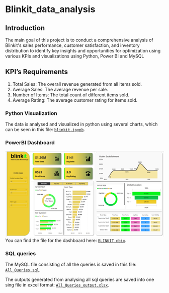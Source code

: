 # Blinkit_data_analysis
## Introduction
The main goal of this project is to conduct a comprehensive analysis of Blinkit's sales performance, customer satisfaction, and inventory distribution to identify key insights and opportunities for optimization using various KPIs and visualizations using Python, Power BI and MySQL

## KPI’s Requirements
1. Total Sales: The overall revenue generated from all items sold. 
2. Average Sales: The average revenue per sale.
3. Number of Items: The total count of different items sold.
4. Average Rating: The average customer rating for items sold.

### Python Visualization
The data is analysed and visualized in python using several charts, which can be seen in this file:
[`blinkit.ipynb`](blinkit.ipynb).

### PowerBI Dashboard
![Dashboard](/PowerBI_report.png)
You can find the file for the dashboard here: 
[`BLINKIT.pbix`](BLINKIT.pbix).  
### SQL queries
The MySQL file consisting of all the queries is saved in this file:
[`All_Queries.sql`](All_Queries.sql).

The outputs generated from analysing all sql queries are saved into one sing file in excel format:
[`All_Queries_output.xlsx`](All_Queries_output.xlsx).
